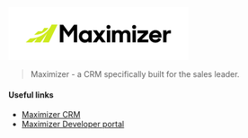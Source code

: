 ![Maximizer CRM](maximizer.png)

> Maximizer - a CRM specifically built for the sales leader.

#### Useful links
- [Maximizer CRM](https://www.maximizer.com)
- [Maximizer Developer portal](https://developer.maximizer.com/)
